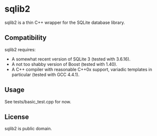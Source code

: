 # sqlib2

sqlib2 is a thin C++ wrapper for the SQLite database library.

## Compatibility

sqlib2 requires:

* A somewhat recent version of SQLite 3 (tested with 3.6.16).
* A not too shabby version of Boost (tested with 1.40).
* A C++ compiler with reasonable C++0x support, variadic templates in particular (tested with GCC 4.4.1).

## Usage

See tests/basic_test.cpp for now.

## License

sqlib2 is public domain.
